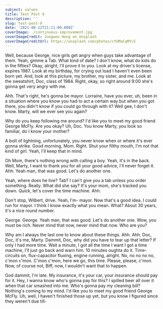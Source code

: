 ```yaml
---
subject: values
title: Test Post 9
description: ''
slug: test-post-9
date: '2021-08-12T21:11:00.000Z'
coverImage: ./continuous-improvement.jpg
coverImageCredit: Jungwoo Hong on Unsplash
coverImageCreditUrl: https://unsplash.com/photos/cYUMaCqMYvI
---
```


Well, because George, nice girls get angry when guys take advantage of them. Yeah, gimme a Tab. What kind of date? I don't know, what do kids do in the fifties? Okay, alright, I'll prove it to you. Look at my driver's license, expires 1987. Look at my birthday, for crying out load I haven't even been born yet. And, look at this picture, my brother, my sister, and me. Look at the sweatshirt, Doc, class of 1984. Right, okay, so right around 9:00 she's gonna get very angry with me.

Ahh. That's right, he's gonna be mayor. Lorraine, have you ever, uh, been in a situation where you know you had to act a certain way but when you got there, you didn't know if you could go through with it? Well gee, I don't know. Marty, will we ever see you again?

Why do you keep following me around? I'd like you to meet my good friend George McFly. Are you okay? Uh, Doc. You know Marty, you look so familiar, do I know your mother?

A bolt of lightning, unfortunately, you never know when or where it's ever gonna strike. Good morning, Mom. Right. Shut your filthy mouth, I'm not that kind of girl. Yeah, I'll keep that in mind.

Oh Mom, there's nothing wrong with calling a boy. Yeah, it's in the back. Well, Marty, I want to thank you for all your good advice, I'll never forget it. Ahh. Yeah man, that was good. Let's do another one.

Yeah, where does he live? Tab? I can't give you a tab unless you order something. Really. What did she say? It's your mom, she's tracked you down. Quick, let's cover the time machine. Ahh.

Don't stop, Wilbert, drive. Yeah, I'm- mayor. Now that's a good idea. I could run for mayor. I think I know exactly what you mean. What? About 30 years, it's a nice round number.

George. George. Yeah man, that was good. Let's do another one. Wow, you must be rich. Never mind that now, never mind that now. Who are you?

Why am I always the last one to know about these things. Ahh. Ahh. Doc, Doc, it's me, Marty. Dammit, Doc, why did you have to tear up that letter? If only I had more time. Wait a minute, I got all the time I want I got a time machine, I'll just go back and warn him. 10 minutes oughta do it. Time-circuits on, flux-capacitor fluxing, engine running, alright. No, no no no no, c'mon c'mon. C'mon c'mon, here we go, this time. Please, please, c'mon. Now, of course not, Biff, now, I wouldn't want that to happen.

God dammit, I'm late. My insurance, it's your car, your insurance should pay for it. Hey, I wanna know who's gonna pay for this? I spilled beer all over it when that car smashed into me. Who's gonna pay my cleaning bill? Nothing's coming to my mind. I'd like you to meet my good friend George McFly. Uh, well, I haven't finished those up yet, but you know I figured since they weren't due till-
